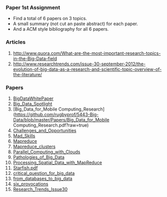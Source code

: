 ### Paper 1st Assignment

- Find a total of 6 papers on 3 topics. 
- A small summary (not cut an paste abstract) for each paper.
- And a ACM style bibliography for all 6 papers.

### Articles
1. http://www.quora.com/What-are-the-most-important-research-topics-in-the-Big-Data-field
1. http://www.researchtrends.com/issue-30-september-2012/the-evolution-of-big-data-as-a-research-and-scientific-topic-overview-of-the-literature/

### Papers

1. [BigDataWhitePaper](https://github.com/rugbyprof/5443-Big-Data/blob/master/Papers/BigDataWhitePaper.pdf?raw=true)
1. [Big_Data_Spotlight](https://github.com/rugbyprof/5443-Big-Data/blob/master/Papers/Big_Data_Spotlight.pdf?raw=true)
1. [Big_Data_for_Mobile Computing_Research](https://github.com/rugbyprof/5443-Big-Data/blob/master/Papers/Big_Data_for_Mobile Computing_Research.pdf?raw=true)
1. [Challenges_and_Opportunities](https://github.com/rugbyprof/5443-Big-Data/blob/master/Papers/Challenges_and_Opportunities.pdf?raw=true)
1. [Mad_Skills](https://github.com/rugbyprof/5443-Big-Data/blob/master/Papers/Mad_Skills.pdf?raw=true)
1. [Mapreduce](https://github.com/rugbyprof/5443-Big-Data/blob/master/Papers/Mapreduce.pdf?raw=true)
1. [Mapreduce_clusters](https://github.com/rugbyprof/5443-Big-Data/blob/master/Papers/Mapreduce_clusters.pdf?raw=true)
1. [Parallel_Computing_with_Clouds](https://github.com/rugbyprof/5443-Big-Data/blob/master/Papers/Parallel_Computing_with_Clouds.pdf?raw=true)
1. [Pathologies_of_Big_Data](https://github.com/rugbyprof/5443-Big-Data/blob/master/Papers/Pathologies_of_Big_Data.pdf?raw=true)
1. [Processing_Spatial_Data_with_MapReduce](https://github.com/rugbyprof/5443-Big-Data/blob/master/Papers/Processing_Spatial_Data_with_MapReduce.pdf?raw=true)
1. [Starfish.pdf](https://github.com/rugbyprof/5443-Big-Data/blob/master/Papers/Starfish.pdf?raw=true)
1. [critical_question_for_big_data](https://github.com/rugbyprof/5443-Big-Data/blob/master/Papers/critical_question_for_big_data.pdf?raw=true)
1. [from_databases_to_big_data](https://github.com/rugbyprof/5443-Big-Data/blob/master/Papers/from_databases_to_big_data.pdf?raw=true)
1. [six_provocations](https://github.com/rugbyprof/5443-Big-Data/blob/master/Papers/six_provocations.pdf?raw=true)
1. [Research_Trends_Issue30](https://github.com/rugbyprof/5443-Big-Data/blob/master/Papers/Research_Trends_Issue30.pdf?raw=true)
